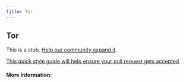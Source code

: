 ```yaml
---
title: Tor
---
```


## Tor

This is a stub. [Help our community expand it](https://github.com/freeCodeCamp/guide-articles/tree/master/articles/Security/Tor/index.md).

[This quick style guide will help ensure your pull request gets accepted](https://github.com/freeCodeCamp/guide-articles/blob/master/README.md).

<!-- The article goes here, in GitHub-flavored Markdown. Feel free to add YouTube videos, images, and CodePen/JSBin embeds  -->

#### More Information:
<!-- Please add any articles you think might be helpful to read before writing the article -->


